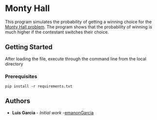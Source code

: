 # Monty Hall

This program simulates the probability of getting a winning choice for the [Monty Hall problem](https://en.wikipedia.org/wiki/Monty_Hall_problem). The program shows that the probability of winning is much higher if the contestant switches their choice.

## Getting Started

After loading the file, execute through the command line from the local directory

### Prerequisites

```
pip install -r requirements.txt
```

## Authors

* **Luis Garcia** - *Initial work* -[emanonGarcia](https://github.com/emanonGarcia)
